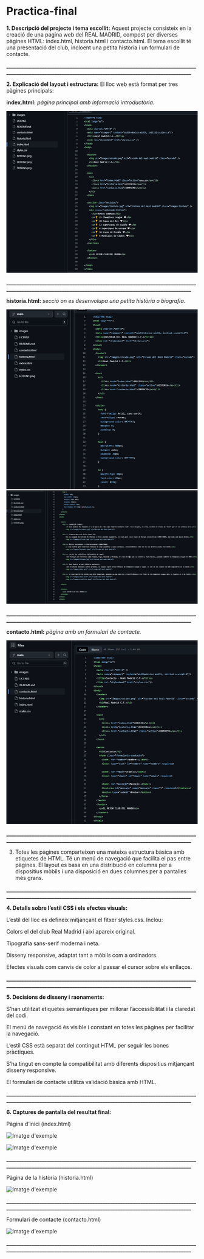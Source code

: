 # Practica-final

**1. Descripció del projecte i tema escollit:**
Aquest projecte consisteix en la creació de una pagina web del REAL MADRID, compost per diverses pàgines HTML: index.html, historia.html i contacto.html. El tema escollit té una presentació del club, incloent una petita història i un formulari de contacte.

**____________________________________________________________________________________________________________________________________________________**

**2. Explicació del layout i estructura:**
El lloc web està format per tres pàgines principals:

**index.html:** *pàgina principal amb informació introductòria.*

![Index.html](FOTON4.png)

**____________________________________________________________________________________________________________________________________________________**

**historia.html:** *secció on es desenvolupa una petita història o biografia.*

![Historia.html](FOTON2.png)
![Historia.html](FOTON3.png)

**____________________________________________________________________________________________________________________________________________________**

**contacto.html:** *pàgina amb un formulari de contacte.*

![Contacto.html](FOTON1.png)

**____________________________________________________________________________________________________________________________________________________**

3. Totes les pàgines comparteixen una mateixa estructura bàsica amb etiquetes de HTML. Té un menú de navegació que facilita el pas entre pàgines. El layout es basa en una distribució en columna per a dispositius mòbils i una disposició en dues columnes per a pantalles més grans.

**____________________________________________________________________________________________________________________________________________________**

**4. Detalls sobre l’estil CSS i els efectes visuals:**

L’estil del lloc es defineix mitjançant el fitxer styles.css. Inclou:

Colors el del club Real Madrid i així apareix original.

Tipografia sans-serif moderna i neta.

Disseny responsive, adaptat tant a mòbils com a ordinadors.

Efectes visuals com canvis de color al passar el cursor sobre els enllaços.

**____________________________________________________________________________________________________________________________________________________**

**5. Decisions de disseny i raonaments:**

S’han utilitzat etiquetes semàntiques per millorar l’accessibilitat i la claredat del codi.

El menú de navegació és visible i constant en totes les pàgines per facilitar la navegació.

L’estil CSS està separat del contingut HTML per seguir les bones pràctiques.

S’ha tingut en compte la compatibilitat amb diferents dispositius mitjançant disseny responsive.

El formulari de contacte utilitza validació bàsica amb HTML.

**____________________________________________________________________________________________________________________________________________________**

**6. Captures de pantalla del resultat final:**

Pàgina d’inici (index.html)

![Imatge d'exemple](FOTON5)

![Imatge d'exemple](FOTON6)

**____________________________________________________________________________________________________________________________________________________**

Pàgina de la història (historia.html)

![Imatge d'exemple](CRISTIANORONALDO.webp)

**____________________________________________________________________________________________________________________________________________________**

Formulari de contacte (contacto.html)


![Imatge d'exemple](CRISTIANORONALDO.webp)

**____________________________________________________________________________________________________________________________________________________**
